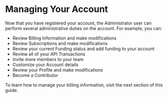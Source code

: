 # Managing Your Account

Now that you have registered your account, the Administrator user can perform several administrative duties on the account.  For example, you can:

* Review Billing Information and make modifications
* Review Subscriptions and make modifications
* Review your current Funding status and add funding to your account
* Review all of your API Transactions
* Invite more members to your team
* Customize your Account details
* Review your Profile and make modifications
* Become a Contributor

To learn how to manage your billing information, visit the next section of this guide.

